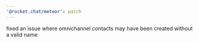 ```yaml
---
'@rocket.chat/meteor': patch
---
```


fixed an issue where omnichannel contacts may have been created without a valid name
